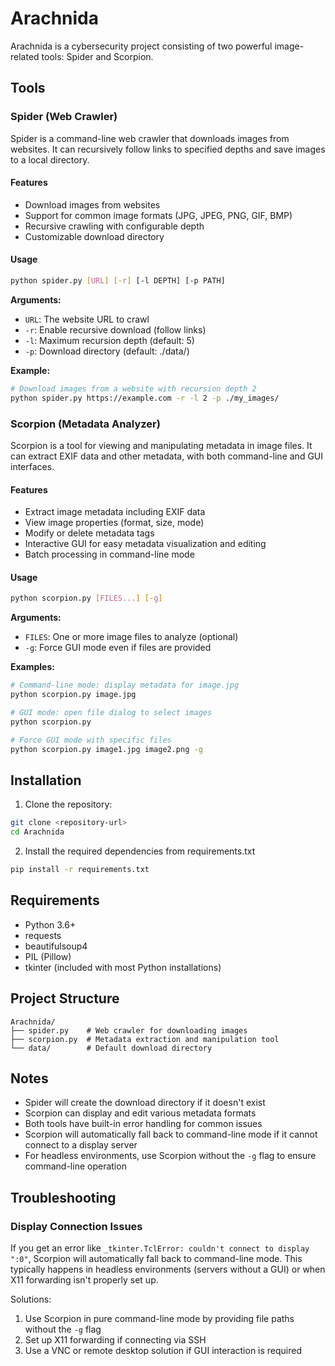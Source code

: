 # Arachnida

Arachnida is a cybersecurity project consisting of two powerful image-related tools: Spider and Scorpion.

## Tools

### Spider (Web Crawler)

Spider is a command-line web crawler that downloads images from websites. It can recursively follow links to specified depths and save images to a local directory.

#### Features
- Download images from websites
- Support for common image formats (JPG, JPEG, PNG, GIF, BMP)
- Recursive crawling with configurable depth
- Customizable download directory

#### Usage
```bash
python spider.py [URL] [-r] [-l DEPTH] [-p PATH]
```

**Arguments:**
- `URL`: The website URL to crawl
- `-r`: Enable recursive download (follow links)
- `-l`: Maximum recursion depth (default: 5)
- `-p`: Download directory (default: ./data/)

**Example:**
```bash
# Download images from a website with recursion depth 2
python spider.py https://example.com -r -l 2 -p ./my_images/
```

### Scorpion (Metadata Analyzer)

Scorpion is a tool for viewing and manipulating metadata in image files. It can extract EXIF data and other metadata, with both command-line and GUI interfaces.

#### Features
- Extract image metadata including EXIF data
- View image properties (format, size, mode)
- Modify or delete metadata tags
- Interactive GUI for easy metadata visualization and editing
- Batch processing in command-line mode

#### Usage
```bash
python scorpion.py [FILES...] [-g]
```

**Arguments:**
- `FILES`: One or more image files to analyze (optional)
- `-g`: Force GUI mode even if files are provided

**Examples:**
```bash
# Command-line mode: display metadata for image.jpg
python scorpion.py image.jpg

# GUI mode: open file dialog to select images
python scorpion.py

# Force GUI mode with specific files
python scorpion.py image1.jpg image2.png -g
```

## Installation

1. Clone the repository:
```bash
git clone <repository-url>
cd Arachnida
```

2. Install the required dependencies from requirements.txt
```bash
pip install -r requirements.txt
```

## Requirements
- Python 3.6+
- requests
- beautifulsoup4
- PIL (Pillow)
- tkinter (included with most Python installations)

## Project Structure
```
Arachnida/
├── spider.py    # Web crawler for downloading images
├── scorpion.py  # Metadata extraction and manipulation tool
└── data/        # Default download directory
```

## Notes
- Spider will create the download directory if it doesn't exist
- Scorpion can display and edit various metadata formats
- Both tools have built-in error handling for common issues
- Scorpion will automatically fall back to command-line mode if it cannot connect to a display server
- For headless environments, use Scorpion without the `-g` flag to ensure command-line operation

## Troubleshooting

### Display Connection Issues
If you get an error like `_tkinter.TclError: couldn't connect to display ":0"`, Scorpion will automatically fall back to command-line mode. This typically happens in headless environments (servers without a GUI) or when X11 forwarding isn't properly set up.

Solutions:
1. Use Scorpion in pure command-line mode by providing file paths without the `-g` flag
2. Set up X11 forwarding if connecting via SSH
3. Use a VNC or remote desktop solution if GUI interaction is required
